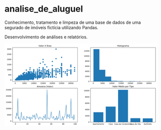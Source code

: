 # analise_de_aluguel

Conhecimento, tratamento e limpeza de uma base de dados de uma segurado de imóveis fictícia utilizando Pandas.

Desenvolvimento de análises e relatórios.

![alt text](https://github.com/grferreira96/analise_de_aluguel/blob/master/analise/grafico.png)
